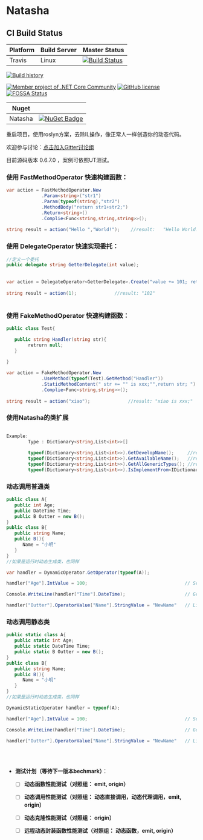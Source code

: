 # Natasha

## CI Build Status

| Platform | Build Server | Master Status  |
|--------- |------------- |---------|
| Travis   | Linux | [![Build Status](https://travis-ci.com/dotnetcore/Natasha.svg?branch=master)](https://travis-ci.org/dotnetcore/Natasha) | 

[![Build history](https://buildstats.info/travisci/chart/dotnetcore/Natasha)](https://travis-ci.com/dotnetcore/Natasha/builds)    

[![Member project of .NET Core Community](https://img.shields.io/badge/member%20project%20of-NCC-9e20c9.svg)](https://github.com/dotnetcore)
[![GitHub license](https://img.shields.io/github/license/dotnetcore/Natasha.svg)](https://github.com/dotnetcore/EasyCaching/blob/master/LICENSE)
[![FOSSA Status](https://app.fossa.io/api/projects/git%2Bgithub.com%2Fdotnetcore%2FEasyCaching.svg?type=shield)](https://app.fossa.io/projects/git%2Bgithub.com%2Fdotnetcore%2FNatasha?ref=badge_shield)  



| Nuget | |
| --- | --- |
| Natasha | [![NuGet Badge](https://buildstats.info/nuget/Natasha?includePreReleases=true)](https://www.nuget.org/packages/Natasha) |  

重启项目，使用roslyn方案，去除IL操作，像正常人一样创造你的动态代码。

欢迎参与讨论：[点击加入Gitter讨论组](https://gitter.im/dotnetcore/Natasha)

目前源码版本 0.6.7.0 ，案例可依照UT测试。 

### 使用 FastMethodOperator 快速构建函数：  
  
  
```C#
var action = FastMethodOperator.New
             .Param<string>("str1")
             .Param(typeof(string),"str2")
             .MethodBody("return str1+str2;")
             .Return<string>()
             .Complie<Func<string,string,string>>();
                    
string result = action("Hello ","World!");    //result:   "Hello World!"
```

### 使用 DelegateOperator 快速实现委托：  

```C# 
//定义一个委托
public delegate string GetterDelegate(int value);
     
     
var action = DelegateOperator<GetterDelegate>.Create("value += 101; return value.ToString();");
     
string result = action(1);              //result: "102"
     
```  


### 使用 FakeMethodOperator 快速构建函数：  

```C#
public class Test{ 

   public string Handler(string str){ 
        retrurn null; 
   }
   
}

```
```C#
var action = FakeMethodOperator.New
             .UseMethod(typeof(Test).GetMethod("Handler"))
             .StaticMethodContent(" str += "" is xxx;"",return str; ")
             .Complie<Func<string,string>>();
                  
string result = action("xiao");              //result: "xiao is xxx;"          
```
  
  
### 使用Natasha的类扩展  

```C#

Example:  
        Type : Dictionary<string,List<int>>[] 
        
        typeof(Dictionary<string,List<int>>).GetDevelopName();     //result:  "Dictionary<String,List<Int32>>[]"
        typeof(Dictionary<string,List<int>>).GetAvailableName();   //result:  "Dictionary_String_List_Int32____"
        typeof(Dictionary<string,List<int>>).GetAllGenericTypes(); //result:  [string,list<>,int]
        typeof(Dictionary<string,List<int>>).IsImplementFrom<IDictionary>(); //result: true

```

### 动态调用普通类  

```C#
public class A{
   public int Age;
   public DateTime Time;
   public B Outter = new B();
}
public class B{
   public string Name;
   public B(){
      Name = "小明"
   }
}
//如果是运行时动态生成类，也同样
```

```C#
var handler = DynamicOperator.GetOperator(typeof(A));

handler["Age"].IntValue = 100;                                    // Set Operator

Console.WriteLine(handler["Time"].DateTime);                      // Get Operator

handler["Outter"].OperatorValue["Name"].StringValue = "NewName"   // Link Operator
```


### 动态调用静态类
```C#
public static class A{
   public static int Age;
   public static DateTime Time;
   public static B Outter = new B();
}
public class B{
   public string Name;
   public B(){
      Name = "小明"
   }
}
//如果是运行时动态生成类，也同样
```

```C#
DynamicStaticOperator handler = typeof(A);

handler["Age"].IntValue = 100;                                    // Set Operator

Console.WriteLine(handler["Time"].DateTime);                      // Get Operator

handler["Outter"].OperatorValue["Name"].StringValue = "NewName"   // Link Operator
```
<br/>
<br/>  

- **测试计划（等待下一版本bechmark）**：
      
     - [ ]  **动态函数性能测试（对照组： emit, origin）**  
     - [ ]  **动态调用性能测试（对照组： 动态直接调用，动态代理调用，emit, origin）**  
     - [ ]  **动态克隆性能测试（对照组： origin）**
     - [ ]  **远程动态封装函数性能测试（对照组： 动态函数，emit, origin）**


        
            
      
     
